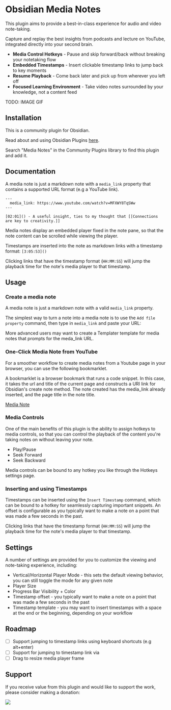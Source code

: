 # Obsidian Media Notes

This plugin aims to provide a best-in-class experience for audio and video note-taking.

Capture and replay the best insights from podcasts and lecture on YouTube, integrated directly into your second brain.

-   **Media Control Hotkeys** - Pause and skip forward/back without breaking your notetaking flow
-   **Embedded Timestamps** - Insert clickable timestamp links to jump back to key moments
-   **Resume Playback** - Come back later and pick up from wherever you left off
-   **Focused Learning Environment** - Take video notes surrounded by your knowledge, not a content feed

TODO: IMAGE GIF

## Installation

This is a community plugin for Obsidian.

Read about and using Obsidian Plugins [here](https://help.obsidian.md/Extending+Obsidian/Community+plugins).

Search "Media Notes" in the Community Plugins library to find this plugin and add it.

## Documentation

A media note is just a markdown note with a `media_link` property that contains a supported URL format (e.g a YouTube link).

```
---
  media_link: https://www.youtube.com/watch?v=MFXWY8TqSWw
---

[02:01]() - A useful insight, ties to my thought that [[Connections are key to creativity.]]
```

Media notes display an embedded player fixed in the note pane, so that the note content can be scrolled while viewing the player.

Timestamps are inserted into the note as markdown links with a timestamp format:
`[3:05:53]()`

Clicking links that have the timestamp format (`HH:MM:SS`) will jump the playback time for the note's media player to that timestamp.

## Usage

### Create a media note

A media note is just a markdown note with a valid `media_link` property.

The simplest way to turn a note into a media note is to use the `Add file property` command, then type in `media_link` and paste your URL:

More advanced users may want to create a Templater template for media notes that prompts for the meda_link URL.

### One-Click Media Note from YouTube

For a smoother workflow to create media notes from a Youtube page in your browser, you can use the following bookmarklet.

A bookmarklet is a browser bookmark that runs a code snippet. In this case, it takes the url and title of the current page and constructs a URI link for Obsidian's create note method. The note created has the media_link already inserted, and the page title in the note title.

<a href="javascript:(function() { var url = window.location.href; if (url.includes('youtube.com')) { var videoId = new URLSearchParams(window.location.search).get('v'); if (videoId) { var title = 'Video. ' + document.title.replace(/[:\/\\]/g, '.'); var encodedTitle = encodeURIComponent(title); var content = encodeURIComponent('---\nmedia_link: ' + url + '\n---\n'); window.open('obsidian://new?name=' + encodedTitle + '&content=' + content); } } })();">Media Note</a>

### Media Controls

One of the main benefits of this plugin is the ability to assign hotkeys to media controls, so that you can control the playback of the content you're taking notes on without leaving your note.

-   Play/Pause
-   Seek Forward
-   Seek Backward

Media controls can be bound to any hotkey you like through the Hotkeys settings page.

### Inserting and using Timestamps

Timestamps can be inserted using the `Insert Timestamp` command, which can be bound to a hotkey for seamlessly capturing important snippets. An offset is configurable as you typically want to make a note on a point that was made a few seconds in the past.

Clicking links that have the timestamp format (`HH:MM:SS`) will jump the playback time for the note's media player to that timestamp.

## Settings

A number of settings are provided for you to customize the viewing and note-taking experience, including:

-   Vertical/Horizontal Player Mode - this sets the default viewing behavior, you can still toggle the mode for any given note
-   Player Size
-   Progress Bar Visibility + Color
-   Timestamp offset - you typically want to make a note on a point that was made a few seconds in the past
-   Timestamp template - you may want to insert timestamps with a space at the end or the beginning, depending on your workflow

## Roadmap

-   [ ] Support jumping to timestamp links using keyboard shortcuts (e.g alt+enter)
-   [ ] Support for jumping to timestamp link via
-   [ ] Drag to resize media player frame

## Support

If you receive value from this plugin and would like to support the work, please consider making a donation:

<a href="https://www.buymeacoffee.com/jemstelos"><img src="https://img.buymeacoffee.com/button-api/?text=Buy me a coffee&emoji=❤️&slug=jemstelos&button_colour=5F7FFF&font_colour=ffffff&font_family=Inter&outline_colour=000000&coffee_colour=FFDD00" /></a>
